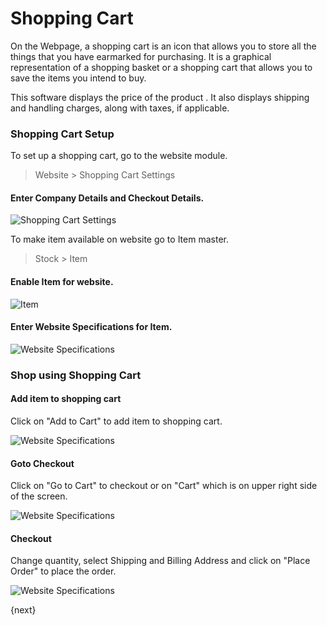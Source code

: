 <!-- add-breadcrumbs -->
# Shopping Cart

On the Webpage, a shopping cart is an icon that allows you to store all the
things that you have earmarked for purchasing. It is a graphical
representation of a shopping basket or a shopping cart that allows you to save
the items you intend to buy.

This software displays the price of the product . It also displays shipping
and handling charges, along with taxes, if applicable.

### Shopping Cart Setup

To set up a shopping cart, go to the website module.

> Website > Shopping Cart Settings

#### Enter Company Details and Checkout Details.

<img class="screenshot" alt="Shopping Cart Settings" src="/docs/assets/img/website/item-website-specs.png">

To make item available on website go to Item master.

> Stock > Item

#### Enable Item for website.

<img class="screenshot" alt="Item" src="/docs/assets/img/website/item-in-webiste.png">

#### Enter Website Specifications for Item.

<img class="screenshot" alt="Website Specifications" src="/docs/assets/img/website/item-website-specs.png">


### Shop using Shopping Cart

#### Add item to shopping cart

Click on "Add to Cart" to add item to shopping cart.

<img class="screenshot" alt="Website Specifications" src="/docs/assets/img/website/item-website-view.png">

#### Goto Checkout

Click on "Go to Cart" to checkout or on "Cart" which is on upper right side
of the screen.

<img class="screenshot" alt="Website Specifications" src="/docs/assets/img/website/checkout.png">

#### Checkout

Change quantity, select Shipping and Billing Address and click
on "Place Order" to place the order.

<img class="screenshot" alt="Website Specifications" src="/docs/assets/img/website/place-order.png">

{next}

